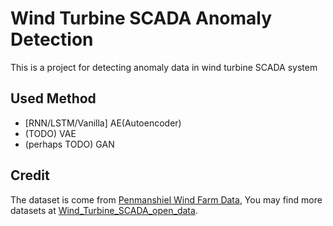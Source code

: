 # Wind Turbine SCADA Anomaly Detection

This is a project for detecting anomaly data in wind turbine SCADA system

## Used Method

- [RNN/LSTM/Vanilla] AE(Autoencoder)
- (TODO) VAE
- (perhaps TODO) GAN

## Credit

The dataset is come from [Penmanshiel Wind Farm Data](https://zenodo.org/record/5946808), You may find more datasets at [Wind_Turbine_SCADA_open_data](https://github.com/sltzgs/Wind_Turbine_SCADA_open_data).
